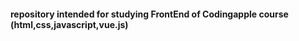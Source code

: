 <!-- <img src="https://github.com/strawberryroll/2024-1/assets/138025938/53d2f453-eacb-426b-b6cb-655b51a2f600.jpg" width="200" height="300"> -->
<h4> repository intended for studying FrontEnd of Codingapple course (html,css,javascript,vue.js) </h4>
